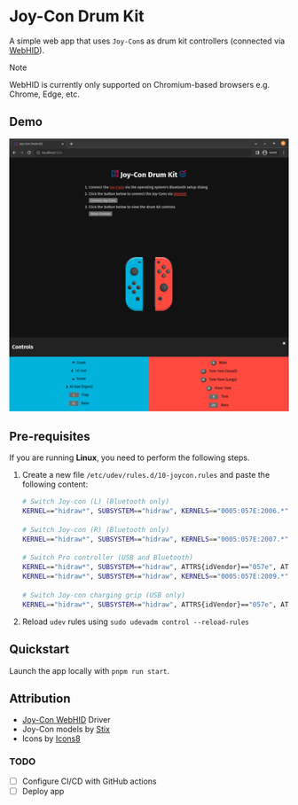 # Joy-Con Drum Kit

A simple web app that uses `Joy-Con`s as drum kit controllers (connected via [WebHID](https://web.dev/hid)).

> [!NOTE]
> WebHID is currently only supported on Chromium-based browsers e.g. Chrome, Edge, etc.

## Demo

![demo](assets/joy-con-drum-kit.png)

## Pre-requisites

If you are running __Linux__, you need to perform the following steps.

1. Create a new file `/etc/udev/rules.d/10-joycon.rules` and paste the following content:

    ```sh
    # Switch Joy-con (L) (Bluetooth only)
    KERNEL=="hidraw*", SUBSYSTEM=="hidraw", KERNELS=="0005:057E:2006.*", MODE="0666"

    # Switch Joy-con (R) (Bluetooth only)
    KERNEL=="hidraw*", SUBSYSTEM=="hidraw", KERNELS=="0005:057E:2007.*", MODE="0666"

    # Switch Pro controller (USB and Bluetooth)
    KERNEL=="hidraw*", SUBSYSTEM=="hidraw", ATTRS{idVendor}=="057e", ATTRS{idProduct}=="2009", MODE="0666"
    KERNEL=="hidraw*", SUBSYSTEM=="hidraw", KERNELS=="0005:057E:2009.*", MODE="0666"

    # Switch Joy-con charging grip (USB only)
    KERNEL=="hidraw*", SUBSYSTEM=="hidraw", ATTRS{idVendor}=="057e", ATTRS{idProduct}=="200e", MODE="0666"
    ```

2. Reload `udev` rules using `sudo udevadm control --reload-rules`

## Quickstart

Launch the app locally with `pnpm run start`.

## Attribution

- [Joy-Con WebHID](https://github.com/tomayac/joy-con-webhid) Driver
- Joy-Con models by [Stix](https://codepen.io/stix/details/WRoweX#input_1604658346501:~:text=License)
- Icons by [Icons8](https://icons8.com)

### TODO

- [ ] Configure CI/CD with GitHub actions
- [ ] Deploy app
